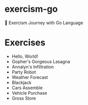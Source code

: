 # exercism-go

🦫 Exercism Journey with Go Language

# Exercises

- Hello, World!
- Gopher's Gorgeous Lasagna
- Annalyn's Infiltration
- Party Robot
- Weather Forecast
- Blackjack
- Cars Assemble
- Vehicle Purchase
- Gross Store
